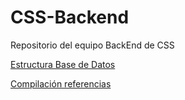 # CSS-Backend
Repositorio del equipo BackEnd de CSS

[Estructura Base de Datos](https://lucid.app/lucidchart/6966aeee-4ca7-406d-a5f0-ae5e8244e550/edit?viewport_loc=-252%2C-1055%2C2674%2C1307%2C0_0&invitationId=inv_08f2cfaa-08a5-4890-9102-723cebe0e888)

[Compilación referencias](https://docs.google.com/spreadsheets/d/1QDWKh7Dqz62KzppjtWcdc0DfAOt9SWECwedvDQEEyH0/edit?usp=sharing)
